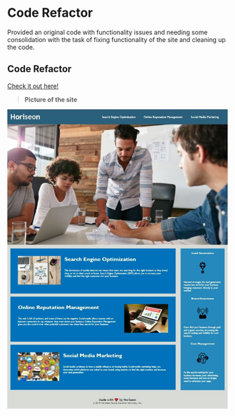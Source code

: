 # Code Refactor
Provided an original code with functionality issues and needing some consolidation with the task of fixing functionality of the site and cleaning up the code. 

## Code Refactor 

[Check it out here!](https://mcstewart76.github.io/CodeRefactor/)

>**Picture of the site**

![This webpage includes a header with navigation, sections with images, and a footer](./assets/images/Horiseon.JPG)